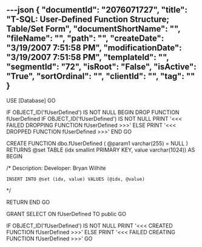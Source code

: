 ---json
{
  "documentId": "2076071727",
  "title": "T-SQL: User-Defined Function Structure; Table/Set Form",
  "documentShortName": "",
  "fileName": "",
  "path": "",
  "createDate": "3/19/2007 7:51:58 PM",
  "modificationDate": "3/19/2007 7:51:58 PM",
  "templateId": "",
  "segmentId": "72",
  "isRoot": "False",
  "isActive": "True",
  "sortOrdinal": "",
  "clientId": "",
  "tag": ""
}
---

USE [Database]
GO

IF OBJECT_ID('fUserDefined') IS NOT NULL 
BEGIN 
    DROP FUNCTION fUserDefined
    IF OBJECT_ID('fUserDefined') IS NOT NULL
        PRINT '&lt;&lt;&lt; FAILED DROPPING FUNCTION fUserDefined &gt;&gt;&gt;'
    ELSE 
        PRINT '&lt;&lt;&lt; DROPPED FUNCTION fUserDefined &gt;&gt;&gt;'
END
GO

CREATE FUNCTION dbo.fUserDefined
    (
        @param1 varchar(255) = NULL
    )
RETURNS @set TABLE (idx smallint PRIMARY KEY, value varchar(1024))
AS
BEGIN

/*
    Description: 
    Developer: Bryan Wilhite

    INSERT INTO @set (idx, value) VALUES (@idx, @value)
*/

RETURN
END
GO

GRANT SELECT ON fUserDefined TO public
GO

IF OBJECT_ID('fUserDefined') IS NOT NULL 
    PRINT '&lt;&lt;&lt; CREATED FUNCTION fUserDefined &gt;&gt;&gt;' 
ELSE 
    PRINT '&lt;&lt;&lt; FAILED CREATING FUNCTION fUserDefined &gt;&gt;&gt;' 
GO
